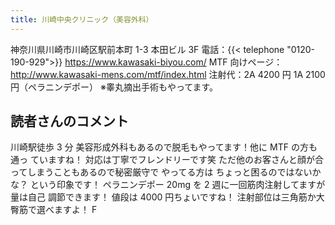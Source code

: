 ```yaml
---
title: 川崎中央クリニック（美容外科）
---
```

神奈川県川崎市川崎区駅前本町 1-3 本田ビル 3F
電話：{{< telephone "0120-190-929">}}
<https://www.kawasaki-biyou.com/>
MTF 向けページ：<http://www.kawasaki-mens.com/mtf/index.html>
注射代：2A 4200 円 1A 2100 円（ペラニンデポー）
※睾丸摘出手術もやってます。

## 読者さんのコメント

川崎駅徒歩 3 分
美容形成外科もあるので脱毛もやってます！他に MTF の方も通っ ていますね！
対応は丁寧でフレンドリーです笑
ただ他のお客さんと顔が合ってしまうこともあるので秘密厳守で やってる方は
ちょっと困るのではないかな？ という印象です！
ペラニンデポー 20mg を 2 週に一回筋肉注射してますが量は自己 調節できます！
値段は 4000 円ちょいですね！
注射部位は三角筋か大臀筋で選べますよ！
F
